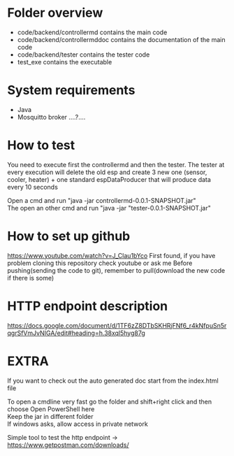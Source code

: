 # Folder overview
  - code/backend/controllermd contains the main code
  - code/backend/controllermddoc contains the documentation of the main code
  - code/backend/tester contains the tester code
  - test_exe contains the executable

# System requirements
- Java
- Mosquitto broker
....?....

# How to test
You need to execute first the controllermd and then the tester.
The tester at every execution will delete the old esp and create 3 new one (sensor, cooler, heater) + one standard espDataProducer that will produce data every 10 seconds

Open a cmd and run "java -jar controllermd-0.0.1-SNAPSHOT.jar"  
The open an other cmd and run "java -jar "tester-0.0.1-SNAPSHOT.jar"


# How to set up github
https://www.youtube.com/watch?v=J_Clau1bYco
First found, if you have problem cloning this repository check youtube or ask me
Before pushing(sending the code to git), remember to pull(download the new code if there is some)

# HTTP endpoint description
https://docs.google.com/document/d/1TF6zZ8DTbSKHRjFNf6_r4kNfpuSn5rqgrSfVmJvNIGA/edit#heading=h.38xql5hyg87g

# EXTRA
If you want to check out the auto generated doc start from the index.html file

To open a cmdline very fast go the folder and shift+right click and then choose Open PowerShell here  
Keep the jar in different folder  
If windows asks, allow access in private network  

Simple tool to test the http endpoint -> https://www.getpostman.com/downloads/

